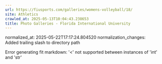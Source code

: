 ```yaml
---
url: https://fiusports.com/galleries/womens-volleyball/18/
site: Athletics
crawled_at: 2025-05-13T10:04:43.238653
title: Photo Galleries - Florida International University
---
```

normalized_at: 2025-05-22T17:17:24.804520
normalization_changes: Added trailing slash to directory path

Error generating fit markdown: '<' not supported between instances of 'int' and 'str'